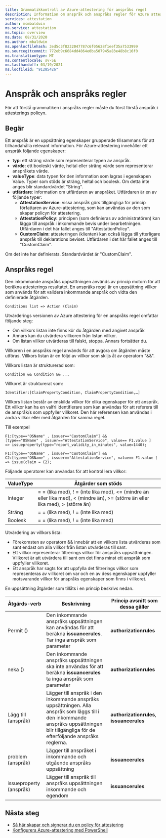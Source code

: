 ```yaml
---
title: Grammatikkontroll av Azure-attestering för anspråks regel
description: Information om anspråk och anspråks regler för Azure attestering policy.
services: attestation
author: msmbaldwin
ms.service: attestation
ms.topic: overview
ms.date: 08/31/2020
ms.author: mbaldwin
ms.openlocfilehash: 3ed5c3f8232047787c6f05628f1eef35a7533999
ms.sourcegitcommit: 772eb9c6684dd4864e0ba507945a83e48b8c16f0
ms.translationtype: MT
ms.contentlocale: sv-SE
ms.lasthandoff: 03/19/2021
ms.locfileid: "91285426"
---
```

# <a name="claim-and-claim-rules"></a>Anspråk och anspråks regler

För att förstå grammatiken i anspråks regler måste du först förstå anspråk i attesterings policyn.

## <a name="claim"></a>Begär

Ett anspråk är en uppsättning egenskaper grupperade tillsammans för att tillhandahålla relevant information. För Azure-attestering innehåller ett anspråk följande egenskaper:

- **typ**: ett sträng värde som representerar typen av anspråk.
- **värde**: ett booleskt värde, heltal eller sträng värde som representerar anspråkets värde.
- **valueType**: data typen för den information som lagras i egenskapen Value. Typer som stöds är sträng, heltal och boolesk. Om detta inte anges blir standardvärdet "String".
- **utfärdare**: information om utfärdaren av anspråket. Utfärdaren är en av följande typer:
  - **AttestationService**: vissa anspråk görs tillgängliga för princip författaren av Azure-attestering, som kan användas av den som skapar policyn för attestering.
  - **AttestationPolicy**: principen (som definieras av administratören) kan lägga till anspråk i inkommande bevis under bearbetningen. Utfärdaren i det här fallet anges till "AttestationPolicy".
  - **CustomClaim**: attesteringen (klienten) kan också lägga till ytterligare anspråk till deklarations beviset. Utfärdaren i det här fallet anges till "CustomClaim".

Om det inte har definierats. Standardvärdet är "CustomClaim".

## <a name="claim-rule"></a>Anspråks regel

Den inkommande anspråks uppsättningen används av princip motorn för att beräkna attesterings resultatet. En anspråks regel är en uppsättning villkor som används för att validera inkommande anspråk och vidta den definierade åtgärden.

```
Conditions list => Action (Claim)
```

Utvärderings versionen av Azure attestering för en anspråks regel omfattar följande steg:

- Om villkors listan inte finns kör du åtgärden med angivet anspråk 
- Annars kan du utvärdera villkoren från listan villkor.
- Om listan villkor utvärderas till falskt, stoppa. Annars fortsätter du.

Villkoren i en anspråks regel används för att avgöra om åtgärden måste utföras. Villkors listan är en följd av villkor som skiljs åt av operatorn "&&".

Villkors listan är strukturerad som:

```
Condition && Condition && ...
```

Villkoret är strukturerat som:

```
Identifier:[ClaimPropertyCondition, ClaimPropertyCondition,…]
```

Villkors listan består av enskilda villkor för olika egenskaper för ett anspråk. Ett villkor kan ha en valfri identifierare som kan användas för att referera till de anspråk/s som uppfyller villkoret. Den här referensen kan användas i andra villkor eller med åtgärden för samma regel.

Till exempel

```
F1:[type=="OSName" , issuer=="CustomClaim"] && 
[type=="OSName" , issuer=="AttestationService", value== F1.value ] 
=> issueproperty(type="report_validity_in_minutes", value=1440);

F1:[type=="OSName" , issuer=="CustomClaim"] && 
C2:[type=="OSName" , issuer=="AttestationService", value== F1.value ] 
=> issue(claim = C2);
```

Följande operatorer kan användas för att kontrol lera villkor:

| ValueType | Åtgärder som stöds |
|--|--|
| Integer | = = (lika med), \! = (inte lika med), <= (mindre än eller lika med), < (mindre än), >= (större än eller lika med), > (större än) |
| Sträng | = = (lika med), \! = (inte lika med) |
| Boolesk | = = (lika med), \! = (inte lika med) |

Utvärdering av villkors lista:

- Förekomsten av operatorn && innebär att en villkors lista utvärderas som sant endast om alla villkor från listan utvärderas till sant.
- Ett villkor representerar filtrerings villkor för anspråks uppsättningen. Villkoret är att utvärdera till sant om det finns minst ett anspråk som uppfyller villkoret.
- Ett anspråk har sagts för att uppfylla det filtrerings villkor som representeras av villkoret om var och en av dess egenskaper uppfyller motsvarande villkor för anspråks egenskaper som finns i villkoret.  

En uppsättning åtgärder som tillåts i en princip beskrivs nedan.

| Åtgärds-verb | Beskrivning | Princip avsnitt som dessa gäller |
|--|--|--|
| Permit () | Den inkommande anspråks uppsättningen kan användas för att beräkna **issuancerules**. Tar inga anspråk som parameter | **authorizationrules** |
| neka () | Den inkommande anspråks uppsättningen ska inte användas för att beräkna **issuancerules** ta inga anspråk som parameter | **authorizationrules** |
| Lägg till (anspråk) | Lägger till anspråk i den inkommande anspråks uppsättningen. Alla anspråk som läggs till i den inkommande anspråks uppsättningen blir tillgängliga för de efterföljande anspråks reglerna. |**authorizationrules**, **issuancerules** |
| problem (anspråk) | Lägger till anspråket i inkommande och utgående anspråks uppsättning | **issuancerules** |
| issueproperty (anspråk) | Lägger till anspråk till anspråks uppsättningen inkommande och egendom | **issuancerules**

## <a name="next-steps"></a>Nästa steg

- [Så här skapar och signerar du en policy för attestering](author-sign-policy.md)
- [Konfigurera Azure-attestering med PowerShell](quickstart-powershell.md)

